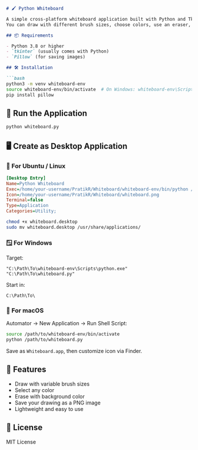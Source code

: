 ````markdown
# 🖌️ Python Whiteboard

A simple cross-platform whiteboard application built with Python and Tkinter.  
You can draw with different brush sizes, choose colors, use an eraser, and save your work as PNG.

## 📦 Requirements

- Python 3.8 or higher
- `tkinter` (usually comes with Python)
- `Pillow` (for saving images)

## 🛠️ Installation

```bash
python3 -m venv whiteboard-env
source whiteboard-env/bin/activate  # On Windows: whiteboard-env\Scripts\activate
pip install pillow
````

## 🚀 Run the Application

```bash
python whiteboard.py
```

## 🖥️ Create as Desktop Application

### 🐧 For Ubuntu / Linux

```ini
[Desktop Entry]
Name=Python Whiteboard
Exec=/home/your-username/PratikR/Whiteboard/whiteboard-env/bin/python /home/your-username/PratikR/Whiteboard/whiteboard.py
Icon=/home/your-username/PratikR/Whiteboard/whiteboard.png
Terminal=false
Type=Application
Categories=Utility;
```

```bash
chmod +x whiteboard.desktop
sudo mv whiteboard.desktop /usr/share/applications/
```

### 🪟 For Windows

Target:

```
"C:\Path\To\whiteboard-env\Scripts\python.exe" "C:\Path\To\whiteboard.py"
```

Start in:

```
C:\Path\To\
```

### 🍏 For macOS

Automator → New Application → Run Shell Script:

```bash
source /path/to/whiteboard-env/bin/activate
python /path/to/whiteboard.py
```

Save as `Whiteboard.app`, then customize icon via Finder.

## 🧱 Features

* Draw with variable brush sizes
* Select any color
* Erase with background color
* Save your drawing as a PNG image
* Lightweight and easy to use

## 📄 License

MIT License

```
```
